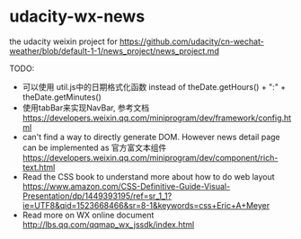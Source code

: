 # udacity-wx-news
the udacity weixin project for https://github.com/udacity/cn-wechat-weather/blob/default-1-1/news_project/news_project.md

TODO:
* 可以使用 util.js中的日期格式化函数 instead of theDate.getHours() + ":" + theDate.getMinutes()
* 使用tabBar来实现NavBar, 参考文档 https://developers.weixin.qq.com/miniprogram/dev/framework/config.html
* can't find a way to directly generate DOM. However news detail page can be implemented as 官方富文本组件 https://developers.weixin.qq.com/miniprogram/dev/component/rich-text.html
* Read the CSS book to understand more about how to do web layout https://www.amazon.com/CSS-Definitive-Guide-Visual-Presentation/dp/1449393195/ref=sr_1_1?ie=UTF8&qid=1523668466&sr=8-1&keywords=css+Eric+A+Meyer
* Read more on WX online document http://lbs.qq.com/qqmap_wx_jssdk/index.html


